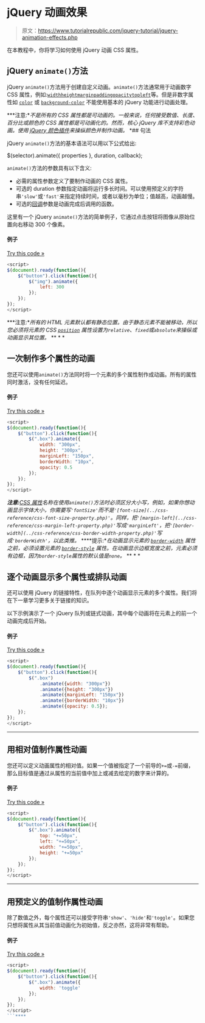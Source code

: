 # jQuery 动画效果

> 原文：<https://www.tutorialrepublic.com/jquery-tutorial/jquery-animation-effects.php>

在本教程中，你将学习如何使用 jQuery 动画 CSS 属性。

## jQuery `animate()`方法

jQuery `animate()`方法用于创建自定义动画。`animate()`方法通常用于动画数字 CSS 属性，例如:[`width`](../css-reference/css-width-property.php)[`height`](../css-reference/css-height-property.php)[`margin`](../css-reference/css-margin-property.php)[`padding`](../css-reference/css-padding-property.php)[`opacity`](../css-reference/css-opacity-property.php)[`top`](../css-reference/css-top-property.php)[`left`](../css-reference/css-left-property.php)等。但是非数字属性如 [`color`](../css-reference/css-color-property.php) 或 [`background-color`](../css-reference/css-background-color-property.php) 不能使用基本的 jQuery 功能进行动画处理。

 ***注意:**不是所有的 CSS 属性都是可动画的。一般来说，任何接受数值、长度、百分比或颜色的 CSS 属性都是可动画化的。然而，核心 jQuery 库不支持彩色动画。使用 [jQuery 颜色插件](https://github.com/jquery/jquery-color)来操纵颜色并制作动画。*  *## 句法

jQuery `animate()`方法的基本语法可以用以下公式给出:

$(selector).animate({ properties }, duration, callback);

`animate()`方法的参数具有以下含义:

*   必需的属性参数定义了要制作动画的 CSS 属性。
*   可选的 duration 参数指定动画将运行多长时间。可以使用预定义的字符串`'slow'`或`'fast'`来指定持续时间，或者以毫秒为单位；值越高，动画越慢。
*   可选的[回调](jquery-callback.php)参数是动画完成后调用的函数。

这里有一个 jQuery `animate()`方法的简单例子，它通过点击按钮将图像从原始位置向右移动 300 个像素。

#### 例子

[Try this code »](../codelab.php?topic=jquery&file=animation "Try this code using online Editor")

```js
<script>
$(document).ready(function(){
    $("button").click(function(){
        $("img").animate({
            left: 300
        });
    });
});
</script>
```

 ***注意:**所有的 HTML 元素默认都有静态位置。由于静态元素不能被移动，所以您必须将元素的 CSS [`position`](../css-reference/css-position-property.php) 属性设置为`relative`、`fixed`或`absolute`来操纵或动画显示其位置。*  ** * *

## 一次制作多个属性的动画

您还可以使用`animate()`方法同时将一个元素的多个属性制作成动画。所有的属性同时激活，没有任何延迟。

#### 例子

[Try this code »](../codelab.php?topic=jquery&file=animate-multiple-css-properties "Try this code using online Editor")

```js
<script>
$(document).ready(function(){
    $("button").click(function(){
        $(".box").animate({
            width: "300px",
            height: "300px",
            marginLeft: "150px",
            borderWidth: "10px",
            opacity: 0.5
        });
    });
});
</script>
```

 ***注意:**[CSS 属性](../css-reference/css3-properties.php)名称在使用`animate()`方法时必须区分大小写，例如，如果你想动画显示字体大小，你需要写`'fontSize'`而不是`'[font-size](../css-reference/css-font-size-property.php)'`。同样，把`'[margin-left](../css-reference/css-margin-left-property.php)'`写成`'marginLeft'`，把`'[border-width](../css-reference/css-border-width-property.php)'`写成`'borderWidth'`，以此类推。*  ****提示:**在动画显示元素的 [`border-width`](../css-reference/css-border-width-property.php) 属性之前，必须设置元素的 [`border-style`](../css-reference/css-border-style-property.php) 属性。在动画显示边框宽度之前，元素必须有边框，因为`border-style`属性的默认值是`none`。*  ** * *

## 逐个动画显示多个属性或排队动画

还可以使用 jQuery 的链接特性，在队列中逐个动画显示元素的多个属性。我们将在下一章学习更多关于链接的知识。

以下示例演示了一个 jQuery 队列或链式动画，其中每个动画将在元素上的前一个动画完成后开始。

#### 例子

[Try this code »](../codelab.php?topic=jquery&file=queued-animation "Try this code using online Editor")

```js
<script>
$(document).ready(function(){
    $("button").click(function(){
        $(".box")
            .animate({width: "300px"})
            .animate({height: "300px"})
            .animate({marginLeft: "150px"})
            .animate({borderWidth: "10px"})
            .animate({opacity: 0.5});
    });
});
</script>
```

* * *

## 用相对值制作属性动画

您还可以定义动画属性的相对值。如果一个值被指定了一个前导的`+=`或`-=`前缀，那么目标值是通过从属性的当前值中加上或减去给定的数字来计算的。

#### 例子

[Try this code »](../codelab.php?topic=jquery&file=animate-css-property-with-relative-values "Try this code using online Editor")

```js
<script>
$(document).ready(function(){
    $("button").click(function(){
        $(".box").animate({            
            top: "+=50px",
            left: "+=50px",
            width: "+=50px",
            height: "+=50px"
        });
    });
});
</script>
```

* * *

## 用预定义的值制作属性动画

除了数值之外，每个属性还可以接受字符串`'show'`、`'hide'`和`'toggle'`。如果您只想将属性从其当前值动画化为初始值，反之亦然，这将非常有帮助。

#### 例子

[Try this code »](../codelab.php?topic=jquery&file=animate-css-property-with-pre-defined-values "Try this code using online Editor")

```js
<script>
$(document).ready(function(){
    $("button").click(function(){
        $(".box").animate({
            width: 'toggle'
        });
    });
});
</script>
```****